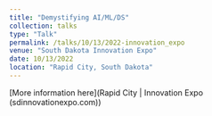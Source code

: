 ```yaml
---
title: "Demystifying AI/ML/DS"
collection: talks
type: "Talk"
permalink: /talks/10/13/2022-innovation_expo
venue: "South Dakota Innovation Expo"
date: 10/13/2022
location: "Rapid City, South Dakota"
---
```


[More information here](Rapid City | Innovation Expo (sdinnovationexpo.com))

